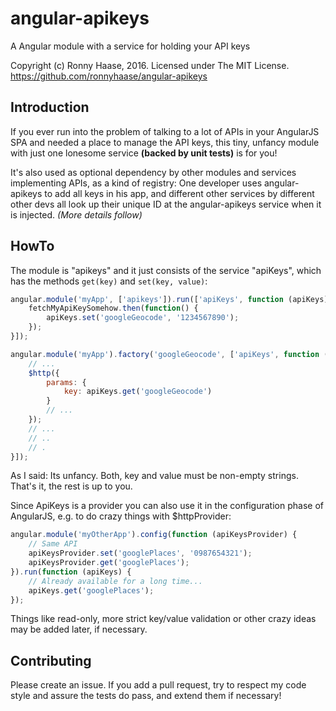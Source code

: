 # angular-apikeys
A Angular module with a service for holding your API keys

Copyright (c) Ronny Haase, 2016.
Licensed under The MIT License.
https://github.com/ronnyhaase/angular-apikeys

## Introduction
If you ever run into the problem of talking to a lot of APIs in your AngularJS SPA and needed a place to manage the API keys, this tiny, unfancy module with just one lonesome service **(backed by unit tests)** is for you!

It's also used as optional dependency by other modules and services implementing APIs, as a kind of registry:
One developer uses angular-apikeys to add all keys in his app, and different other services by different other devs all look up their unique ID at the angular-apikeys service when it is injected. *(More details follow)*

## HowTo

The module is "apikeys" and it just consists of the service "apiKeys", which has the methods `get(key)` and `set(key, value)`:

```javascript
angular.module('myApp', ['apikeys']).run(['apiKeys', function (apiKeys) {
	fetchMyApiKeySomehow.then(function() {
		apiKeys.set('googleGeocode', '1234567890');
	});
}]);

angular.module('myApp').factory('googleGeocode', ['apiKeys', function (apiKeys) {
	// ...
	$http({
		params: {
			key: apiKeys.get('googleGeocode')
		}
		// ...
	});
	// ...
	// ..
	// .
}]);
```

As I said: Its unfancy.
Both, key and value must be non-empty strings. That's it, the rest is up to you.

Since ApiKeys is a provider you can also use it in the configuration phase of AngularJS, e.g. to do crazy things with $httpProvider:

```javascript
angular.module('myOtherApp').config(function (apiKeysProvider) {
	// Same API
	apiKeysProvider.set('googlePlaces', '0987654321');
	apiKeysProvider.get('googlePlaces');
}).run(function (apiKeys) {
	// Already available for a long time...
	apiKeys.get('googlePlaces');
});
```

Things like read-only, more strict key/value validation or other crazy ideas may be added later, if necessary.

## Contributing
Please create an issue. If you add a pull request, try to respect my code style and assure the tests do pass, and extend them if necessary!
